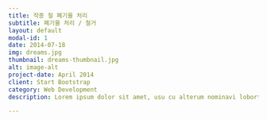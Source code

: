 ```yaml
---
title: 작종 철 폐기물 처리
subtitle: 폐기물 처리 / 철거
layout: default
modal-id: 1
date: 2014-07-18
img: dreams.jpg
thumbnail: dreams-thumbnail.jpg
alt: image-alt
project-date: April 2014
client: Start Bootstrap
category: Web Development
description: Lorem ipsum dolor sit amet, usu cu alterum nominavi lobortis. At duo novum diceret. Tantas apeirian vix et, usu sanctus postulant inciderint ut, populo diceret necessitatibus in vim. Cu eum dicam feugiat noluisse.

---
```

